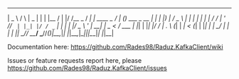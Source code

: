 ﻿  ____      _    ____  _   _ _____  _  __      __ _          ____ _ _            _   
 |  _ \    / \  |  _ \| | | |__  / | |/ /__ _ / _| | ____ _ / ___| (_) ___ _ __ | |_ 
 | |_) |  / _ \ | | | | | | | / /  | ' // _` | |_| |/ / _` | |   | | |/ _ \ '_ \| __|
 |  _ <  / ___ \| |_| | |_| |/ /_ _| . \ (_| |  _|   < (_| | |___| | |  __/ | | | |_ 
 |_| \_\/_/   \_\____/ \___//____(_)_|\_\__,_|_| |_|\_\__,_|\____|_|_|\___|_| |_|\__|

Documentation here: https://github.com/Rades98/Raduz.KafkaClient/wiki

Issues or feature requests report here, please https://github.com/Rades98/Raduz.KafkaClient/issues